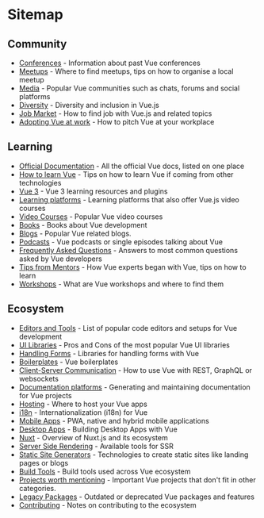 # Sitemap

## Community

* [Conferences](community/conferences.md) - Information about past Vue conferences
* [Meetups](community/meetups.md) - Where to find meetups, tips on how to organise a local meetup
* [Media](community/social-media.md) - Popular Vue communities such as chats, forums and social platforms
* [Diversity](community/diversity.md) - Diversity and inclusion in Vue.js
* [Job Market](community/job-market.md) - How to find job with Vue.js and related topics
* [Adopting Vue at work](community/adopt-vue-at-work.md) - How to pitch Vue at your workplace

## Learning

* [Official Documentation](learning/official-documentation.md) - All the official Vue docs, listed on one place
* [How to learn Vue](learning/how-to-learn-vue.md) - Tips on how to learn Vue if coming from other technologies
* [Vue 3](community/vue-3.md) - Vue 3 learning resources and plugins
* [Learning platforms](learning/learning-platforms.md) - Learning platforms that also offer Vue.js video courses
* [Video Courses](learning/courses.md) - Popular Vue video courses
* [Books](learning/books.md) - Books about Vue development
* [Blogs](learning/blogs.md) - Popular Vue related blogs.
* [Podcasts](learning/podcasts.md) - Vue podcasts or single episodes talking about Vue
* [Frequently Asked Questions](learning/faq.md) - Answers to most common questions asked by Vue developers
* [Tips from Mentors](learning/tips-from-mentors.md) - How Vue experts began with Vue, tips on how to learn
* [Workshops](learning/workshops.md) - What are Vue workshops and where to find them

## Ecosystem

* [Editors and Tools](ecosystem/editors-and-tools.md) - List of popular code editors and setups for Vue development
* [UI Libraries](ecosystem/ui-libraries.md) - Pros and Cons of the most popular Vue UI libraries
* [Handling Forms](ecosystem/forms.md) - Libraries for handling forms with Vue
* [Boilerplates](ecosystem/boilerplates.md) - Vue boilerplates
* [Client-Server Communication](ecosystem/client-server-communication.md) - How to use Vue with REST, GraphQL or websockets
* [Documentation platforms](ecosystem/documentation.md) - Generating and maintaining documentation for Vue projects
* [Hosting](ecosystem/hosting.md) - Where to host your Vue apps
* [i18n](ecosystem/i18n.md) - Internationalization (i18n) for Vue
* [Mobile Apps](ecosystem/mobile-apps.md) - PWA, native and hybrid mobile applications
* [Desktop Apps](ecosystem/desktop-apps.md) - Building Desktop Apps with Vue
* [Nuxt](ecosystem/nuxt.md) - Overview of Nuxt.js and its ecosystem
* [Server Side Rendering](ecosystem/server-side-rendering.md) - Available tools for SSR
* [Static Site Generators](ecosystem/static-site-generators.md) - Technologies to create static sites like landing pages or blogs
* [Build Tools](ecosystem/build-tools.md) - Build tools used across Vue ecosystem
* [Projects worth mentioning](ecosystem/projects-worth-mentioning.md) - Important Vue projects that don't fit in other categories.
* [Legacy Packages](ecosystem/legacy.md) - Outdated or deprecated Vue packages and features
* [Contributing](ecosystem/contributing.md) - Notes on contributing to the ecosystem
